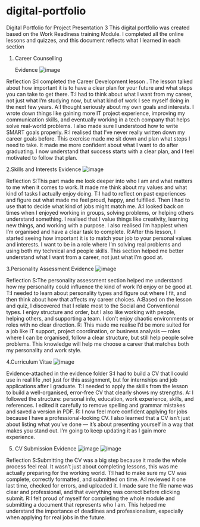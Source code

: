 # digital-portfolio
 Digital Portfolio for Project Presentation 3
This digital portfolio was created based on the Work Readiness training Module. I completed all the online lessons and quizzes, and this document reflects what I learned in each section
1. Career Counselling
   
   Evidence ![image](https://github.com/user-attachments/assets/d35ab54c-e3b9-4cfe-b05d-83aee9684ab6)


Reflection
S:I completed the Career Development lesson . The lesson talked about how important it is to have a clear plan for your future and what steps you can take to get there.
T:I had to think about what I want from my career, not just what I’m studying now, but what kind of work I see myself doing in the next few years.
A:I thought seriously about my own goals and interests. I wrote down things like gaining more IT project experience, improving my communication skills, and eventually working in a tech company that helps solve real-world problems. I also made sure I understood how to write SMART goals properly.
R:I realised that I’ve never really written down my career goals before. This exercise made me sit down and plan what steps I need to take. It made me more confident about what I want to do after graduating. I now understand that success starts with a clear plan, and I feel motivated to follow that plan.

2.Skills and Interests
   Evidence ![image](https://github.com/user-attachments/assets/dd306ddd-49f6-43bd-b284-cbb910354132)

Reflection
S:This part made me look deeper into who I am and what matters to me when it comes to work. It made me think about my values and what kind of tasks I actually enjoy doing.
T:I had to reflect on past experiences and figure out what made me feel proud, happy, and fulfilled. Then I had to use that to decide what kind of jobs might match me.
A:I looked back on times when I enjoyed working in groups, solving problems, or helping others understand something. I realised that I value things like creativity, learning new things, and working with a purpose. I also realised I’m happiest when I’m organised and have a clear task to complete.
R:After this lesson, I started seeing how important it is to match your job to your personal values and interests.  I want to be in a role where I’m solving real problems and using both my technical and people skills. This section helped me better understand what I want from a career, not just what I’m good at.

3.Personality Assessment
   Evidence ![image](https://github.com/user-attachments/assets/e0885f24-9ed5-449c-bce4-19385f5988dc)

Reflection
S:The personality assessment section helped me understand how my personality could influence the kind of work I’d enjoy or be good at.
T:I needed to learn about personality types and figure out where I fit, and then think about how that affects my career choices.
A:Based on the lesson and quiz, I discovered that I relate most to the Social and Conventional types. I enjoy structure and order, but I also like working with people, helping others, and supporting a team. I don’t enjoy chaotic environments or roles with no clear direction.
R: This made me realise I’d be more suited for a job like IT support, project coordination, or business analysis — roles where I can be organised, follow a clear structure, but still help people solve problems. This knowledge will help me choose a career that matches both my personality and work style.

4.Curriculum Vitae  ![image](https://github.com/user-attachments/assets/354497ac-ed1d-4638-a79a-a54e6cba751c)

  Evidence-attached in the evidence folder
S:I had to build a CV that I could use in real life ,not just for this assignment, but for internships and job applications after I graduate.
T:I needed to apply the skills from the lesson to build a well-organised, error-free CV that clearly shows my strengths.
A: I followed the structure: personal info, education, work experience, skills, and references. I edited it carefully to remove spelling and grammar mistakes and saved a version in PDF.
R: I now feel more confident applying for jobs because I have a professional-looking CV. I also learned that a CV isn’t just about listing what you’ve done — it’s about presenting yourself in a way that makes you stand out. I’m going to keep updating it as I gain more experience.

5. CV Submission
   Evidence ![image](https://github.com/user-attachments/assets/0cbebf2d-4958-446b-a615-2d3dd570a055) ![image](https://github.com/user-attachments/assets/6719d494-430f-452a-92f8-60018e501ff0)


Reflection
S:Submitting the CV was a big step because it made the whole process feel real. It wasn’t just about completing lessons, this was me actually preparing for the working world.
T:I had to make sure my CV was complete, correctly formatted, and submitted on time.
A:I reviewed it one last time, checked for errors, and uploaded it. I made sure the file name was clear and professional, and that everything was correct before clicking submit.
R:I felt proud of myself for completing the whole module and submitting a document that represents who I am. This helped me understand the importance of deadlines and professionalism, especially when applying for real jobs in the future.



